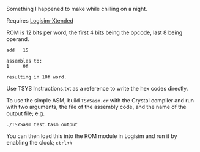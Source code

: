 Something I happened to make while chilling on a night.

Requires [Logisim-Xtended](https://github.com/abc123me/Logisim-Xtended)

ROM is 12 bits per word, the first 4 bits being the opcode, last 8 being operand.

```
add   15

assembles to:
1     0f

resulting in 10f word. 
```
Use TSYS Instructions.txt as a reference to write the hex codes directly.

To use the simple ASM, build `TSYSasm.cr` with the Crystal compiler and run with two arguments, the file of the assembly code, and the name of the output file; e.g.

`./TSYSasm test.tasm output`

You can then load this into the ROM module in Logisim and run it by enabling the clock; `ctrl+k`